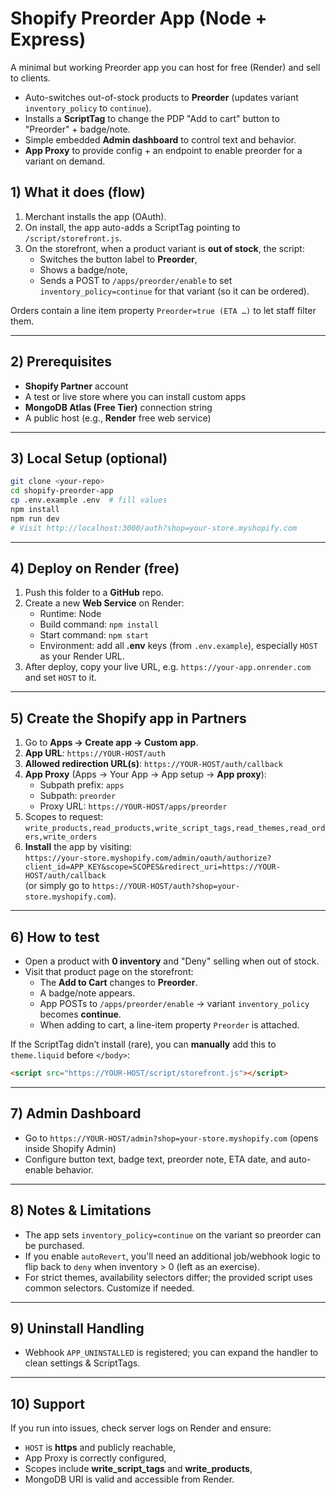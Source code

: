 
# Shopify Preorder App (Node + Express)

A minimal but working Preorder app you can host for free (Render) and sell to clients.
- Auto-switches out-of-stock products to **Preorder** (updates variant `inventory_policy` to `continue`).
- Installs a **ScriptTag** to change the PDP "Add to cart" button to "Preorder" + badge/note.
- Simple embedded **Admin dashboard** to control text and behavior.
- **App Proxy** to provide config + an endpoint to enable preorder for a variant on demand.

## 1) What it does (flow)
1. Merchant installs the app (OAuth).
2. On install, the app auto-adds a ScriptTag pointing to `/script/storefront.js`.
3. On the storefront, when a product variant is **out of stock**, the script:
   - Switches the button label to **Preorder**,
   - Shows a badge/note,
   - Sends a POST to `/apps/preorder/enable` to set `inventory_policy=continue` for that variant (so it can be ordered).

Orders contain a line item property `Preorder=true (ETA …)` to let staff filter them.

---

## 2) Prerequisites
- **Shopify Partner** account
- A test or live store where you can install custom apps
- **MongoDB Atlas (Free Tier)** connection string
- A public host (e.g., **Render** free web service)

---

## 3) Local Setup (optional)
```bash
git clone <your-repo>
cd shopify-preorder-app
cp .env.example .env  # fill values
npm install
npm run dev
# Visit http://localhost:3000/auth?shop=your-store.myshopify.com
```

---

## 4) Deploy on Render (free)
1. Push this folder to a **GitHub** repo.
2. Create a new **Web Service** on Render:
   - Runtime: Node
   - Build command: `npm install`
   - Start command: `npm start`
   - Environment: add all **.env** keys (from `.env.example`), especially `HOST` as your Render URL.
3. After deploy, copy your live URL, e.g. `https://your-app.onrender.com` and set `HOST` to it.

---

## 5) Create the Shopify app in Partners
1. Go to **Apps → Create app → Custom app**.
2. **App URL**: `https://YOUR-HOST/auth`
3. **Allowed redirection URL(s)**: `https://YOUR-HOST/auth/callback`
4. **App Proxy** (Apps → Your App → App setup → **App proxy**):
   - Subpath prefix: `apps`
   - Subpath: `preorder`
   - Proxy URL: `https://YOUR-HOST/apps/preorder`
5. Scopes to request:  
   `write_products,read_products,write_script_tags,read_themes,read_orders,write_orders`
6. **Install** the app by visiting:  
   `https://your-store.myshopify.com/admin/oauth/authorize?client_id=APP_KEY&scope=SCOPES&redirect_uri=https://YOUR-HOST/auth/callback`  
   (or simply go to `https://YOUR-HOST/auth?shop=your-store.myshopify.com`).

---

## 6) How to test
- Open a product with **0 inventory** and "Deny" selling when out of stock.  
- Visit that product page on the storefront:
  - The **Add to Cart** changes to **Preorder**.
  - A badge/note appears.
  - App POSTs to `/apps/preorder/enable` → variant `inventory_policy` becomes **continue**.
  - When adding to cart, a line-item property `Preorder` is attached.

If the ScriptTag didn’t install (rare), you can **manually** add this to `theme.liquid` before `</body>`:
```html
<script src="https://YOUR-HOST/script/storefront.js"></script>
```

---

## 7) Admin Dashboard
- Go to `https://YOUR-HOST/admin?shop=your-store.myshopify.com` (opens inside Shopify Admin)
- Configure button text, badge text, preorder note, ETA date, and auto-enable behavior.

---

## 8) Notes & Limitations
- The app sets `inventory_policy=continue` on the variant so preorder can be purchased.
- If you enable `autoRevert`, you'll need an additional job/webhook logic to flip back to `deny` when inventory > 0 (left as an exercise).
- For strict themes, availability selectors differ; the provided script uses common selectors. Customize if needed.

---

## 9) Uninstall Handling
- Webhook `APP_UNINSTALLED` is registered; you can expand the handler to clean settings & ScriptTags.

---

## 10) Support
If you run into issues, check server logs on Render and ensure:
- `HOST` is **https** and publicly reachable,
- App Proxy is correctly configured,
- Scopes include **write_script_tags** and **write_products**,
- MongoDB URI is valid and accessible from Render.

